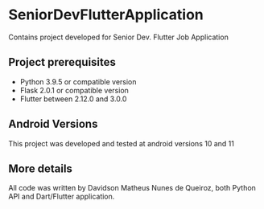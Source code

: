 # SeniorDevFlutterApplication
Contains project developed for Senior Dev. Flutter Job Application

## Project prerequisites
* Python 3.9.5 or compatible version
* Flask 2.0.1 or compatible version
* Flutter between 2.12.0 and 3.0.0

## Android Versions
This project was developed and tested at android versions 10 and 11

## More details
All code was written by Davidson Matheus Nunes de Queiroz, both Python API and Dart/Flutter application.
